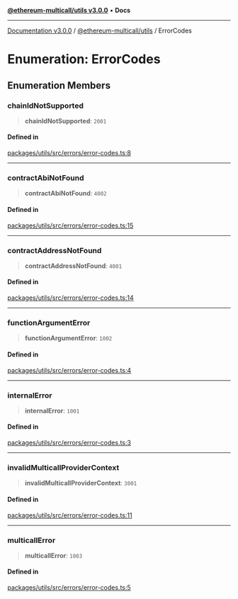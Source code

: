 [**@ethereum-multicall/utils v3.0.0**](../README.md) • **Docs**

***

[Documentation v3.0.0](../../../packages.md) / [@ethereum-multicall/utils](../README.md) / ErrorCodes

# Enumeration: ErrorCodes

## Enumeration Members

### chainIdNotSupported

> **chainIdNotSupported**: `2001`

#### Defined in

[packages/utils/src/errors/error-codes.ts:8](https://github.com/niZmosis/ethereum-multicall/blob/759805f36c7ddb05e5fad0eb8478dcf22871af59/packages/utils/src/errors/error-codes.ts#L8)

***

### contractAbiNotFound

> **contractAbiNotFound**: `4002`

#### Defined in

[packages/utils/src/errors/error-codes.ts:15](https://github.com/niZmosis/ethereum-multicall/blob/759805f36c7ddb05e5fad0eb8478dcf22871af59/packages/utils/src/errors/error-codes.ts#L15)

***

### contractAddressNotFound

> **contractAddressNotFound**: `4001`

#### Defined in

[packages/utils/src/errors/error-codes.ts:14](https://github.com/niZmosis/ethereum-multicall/blob/759805f36c7ddb05e5fad0eb8478dcf22871af59/packages/utils/src/errors/error-codes.ts#L14)

***

### functionArgumentError

> **functionArgumentError**: `1002`

#### Defined in

[packages/utils/src/errors/error-codes.ts:4](https://github.com/niZmosis/ethereum-multicall/blob/759805f36c7ddb05e5fad0eb8478dcf22871af59/packages/utils/src/errors/error-codes.ts#L4)

***

### internalError

> **internalError**: `1001`

#### Defined in

[packages/utils/src/errors/error-codes.ts:3](https://github.com/niZmosis/ethereum-multicall/blob/759805f36c7ddb05e5fad0eb8478dcf22871af59/packages/utils/src/errors/error-codes.ts#L3)

***

### invalidMulticallProviderContext

> **invalidMulticallProviderContext**: `3001`

#### Defined in

[packages/utils/src/errors/error-codes.ts:11](https://github.com/niZmosis/ethereum-multicall/blob/759805f36c7ddb05e5fad0eb8478dcf22871af59/packages/utils/src/errors/error-codes.ts#L11)

***

### multicallError

> **multicallError**: `1003`

#### Defined in

[packages/utils/src/errors/error-codes.ts:5](https://github.com/niZmosis/ethereum-multicall/blob/759805f36c7ddb05e5fad0eb8478dcf22871af59/packages/utils/src/errors/error-codes.ts#L5)
